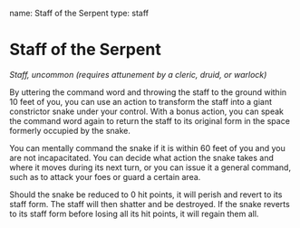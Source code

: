 name: Staff of the Serpent
type: staff

# Staff of the Serpent 
_Staff, uncommon (requires attunement by a cleric, druid, or warlock)_ 

By uttering the command word and throwing the staff to the ground within 10 feet of you, you can use an action to transform the staff into a giant constrictor snake under your control. With a bonus action, you can speak the command word again to return the staff to its original form in the space formerly occupied by the snake.

You can mentally command the snake if it is within 60 feet of you and you are not incapacitated. You can decide what action the snake takes and where it moves during its next turn, or you can issue it a general command, such as to attack your foes or guard a certain area.

Should the snake be reduced to 0 hit points, it will perish and revert to its staff form. The staff will then shatter and be destroyed. If the snake reverts to its staff form before losing all its hit points, it will regain them all. 

